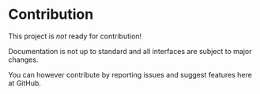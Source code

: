 # Contribution
This project is *not* ready for contribution!

Documentation is not up to standard and all interfaces are subject to major changes. 

You can however contribute by reporting issues and suggest features here at GitHub.
